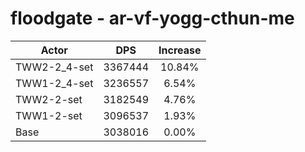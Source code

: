 # floodgate - ar-vf-yogg-cthun-me
| Actor | DPS | Increase |
|---|:---:|:---:|
|TWW2-2_4-set|3367444|10.84%|
|TWW1-2_4-set|3236557|6.54%|
|TWW2-2-set|3182549|4.76%|
|TWW1-2-set|3096537|1.93%|
|Base|3038016|0.00%|
